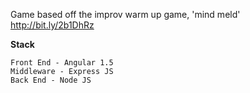 Game based off the improv warm up game, 'mind meld' http://bit.ly/2b1DhRz

__Stack__
```
Front End - Angular 1.5
Middleware - Express JS
Back End - Node JS